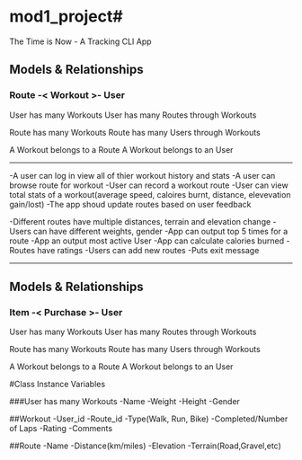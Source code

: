 # mod1_project# 
The Time is Now - A Tracking CLI App
​
## Models & Relationships
### Route -< Workout >- User


User has many Workouts 
User has many Routes through Workouts


Route has many Workouts
Route has many Users through Workouts


A Workout belongs to a Route
A Workout belongs to an User

---------------------------------------------------


-A user can log in view all of thier workout history and stats
-A user can browse route for workout
-User can record a workout route
-User can view total stats of a workout(average speed, caloires burnt, distance, elevevation gain/lost)
-The app shoud update routes based on user feedback


-Different routes have multiple distances, terrain and elevation change
-Users can have different weights, gender
-App can output top 5 times for a route
-App an output most active User
-App can calculate calories burned
-Routes have ratings
-Users can add new routes
-Puts exit message

----------------------------------------------------

## Models & Relationships
### Item -< Purchase >- User

User has many Workouts
User has many Routes through Workouts

Route has many Workouts
Route has many Users through Workouts

A Workout belongs to a Route
A Workout belongs to an User

#Class Instance Variables

###User has many Workouts 
-Name
-Weight
-Height
-Gender

##Workout
-User_id
-Route_id
-Type(Walk, Run, Bike)
-Completed/Number of Laps
-Rating
-Comments

##Route
-Name
-Distance(km/miles)
-Elevation
-Terrain(Road,Gravel,etc)






